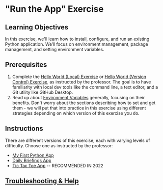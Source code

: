 
# "Run the App" Exercise

## Learning Objectives

In this exercise, we'll learn how to install, configure, and run an existing Python application. We'll focus on environment management, package management, and setting environment variables.

## Prerequisites

  1. Complete the [Hello World (Local) Exercise](/exercises/hello-world/version-control.md) or [Hello World (Version Control) Exercise](/exercises/hello-world/version-control.md), as instructed by the professor. The goal is to have familiarity with local dev tools like the command line, a text editor, and a Git utility like GitHub Desktop.
  2. Read up about [Environment Variables](/notes/environment-variables.md) generally, focusing on their benefits. Don't worry about the sections describing how to set and get them - we will put that into practice in this exercise using different strategies depending on which version of this exercise you do.


## Instructions

There are different versions of this exercise, each with varying levels of difficulty. Choose one as instructed by the professor:

  + [My First Python App](my-first-python-app.md)
  + [Daily Briefings App](daily-briefings.md)
  + [Tic Tac Toe App](tic-tac-toe.md) -- RECOMMENDED IN 2022

## [Troubleshooting & Help](troubleshooting.md)
